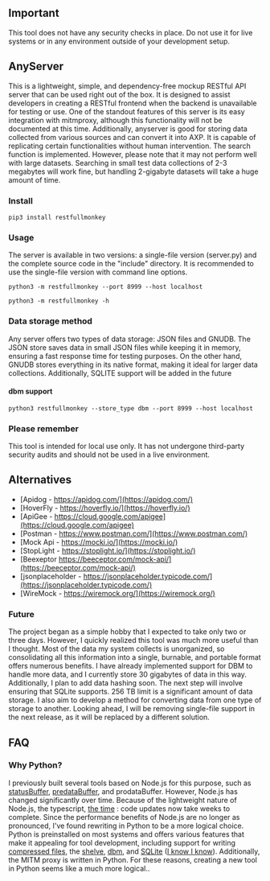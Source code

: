 
## Important

This tool does not have any security checks in place. Do not use it for live systems or in any environment outside of your development setup.


## AnyServer

  This is a lightweight, simple, and dependency-free mockup RESTful API server that can be used right out of the box.
It is designed to assist developers in creating a RESTful frontend when the backend is unavailable for testing or use.
One of the standout features of this server is its easy integration with mitmproxy, although this functionality will not be documented at this time.
  Additionally, anyserver is good for storing data collected from various sources and can convert it into AXP.
It is capable of replicating certain functionalities without human intervention.
  The search function is implemented.
However, please note that it may not perform well with large datasets.
Searching in small test data collections of 2-3 megabytes will work fine, but handling 2-gigabyte datasets will take a huge amount of time.


### Install

```
pip3 install restfullmonkey
```


### Usage

The server is available in two versions: a single-file version (server.py) and the complete source code in the "include" directory. It is recommended to use the single-file version with command line options.

```
python3 -m restfullmonkey --port 8999 --host localhost

```

```
python3 -m restfullmonkey -h

```


### Data storage method
Any server offers two types of data storage: JSON files and GNUDB.
The JSON store saves data in small JSON files while keeping it in memory,
ensuring a fast response time for testing purposes.
On the other hand, GNUDB stores everything in its native format,
making it ideal for larger data collections. Additionally, SQLITE support will be added in the future


#### dbm support
```
python3 restfullmonkey --store_type dbm --port 8999 --host localhost

```

### Please remember
This tool is intended for local use only. It has not undergone third-party security audits and should not be used in a live environment.

## Alternatives 


 + [Apidog - https://apidog.com/](https://apidog.com/)
 + [HoverFly - https://hoverfly.io/](https://hoverfly.io/)
 + [ApiGee - https://cloud.google.com/apigee](https://cloud.google.com/apigee)
 + [Postman - https://www.postman.com/](https://www.postman.com/)
 + [Mock Api - https://mocki.io/](https://mocki.io/)
 + [StopLight - https://stoplight.io/](https://stoplight.io/)
 + [Beexeptor https://beeceptor.com/mock-api/](https://beeceptor.com/mock-api/)
 + [jsonplaceholder - https://jsonplaceholder.typicode.com/](https://jsonplaceholder.typicode.com/)
 + [WireMock - https://wiremock.org/](https://wiremock.org/)

### Future

The project began as a simple hobby that I expected to take only two or three days. However, I quickly realized this tool was much more useful than I thought.
Most of the data my system collects is unorganized, so consolidating all this information into a single, burnable, and portable format offers numerous benefits.
I have already implemented support for DBM to handle more data, and I currently store 30 gigabytes of data in this way. Additionally, I plan to add data hashing soon. 
The next step will involve ensuring that SQLite supports. 256 TB limit is a significant amount of data storage. 
I also aim to develop a method for converting data from one type of storage to another. Looking ahead, I will be removing single-file support in the next release, as it will be replaced by a different solution.

## FAQ

### Why Python? 

   I previously built several tools based on Node.js for this purpose,
 such as [statusBuffer](https://github.com/Soldy/statusBuffer), [predataBuffer](https://github.com/Soldy/preDataBuffer), and prodataBuffer.
 However, Node.js has changed significantly over time. Because of the lightweight nature of Node.js, the typescript, [the time](https://nodejs.org/en/blog/release) : code updates now take weeks to complete.
 Since the performance benefits of Node.js are no longer as pronounced, I've found rewriting in Python to be a more logical choice. 
 Python is preinstalled on most systems and offers various features that make it appealing for tool development,
 including support for writing [compressed files](https://docs.python.org/3.12/library/archiving.html), the [shelve](https://docs.python.org/3.12/library/shelve.html), [dbm](https://docs.python.org/3.12/library/dbm.html), and [SQLite](https://docs.python.org/3.12/library/sqlite3.html) ([I know I know](https://nodejs.org/docs/latest/api/sqlite.html)). Additionally, the MITM proxy is written in Python. For these reasons, creating a new tool in Python seems like a much more logical..



